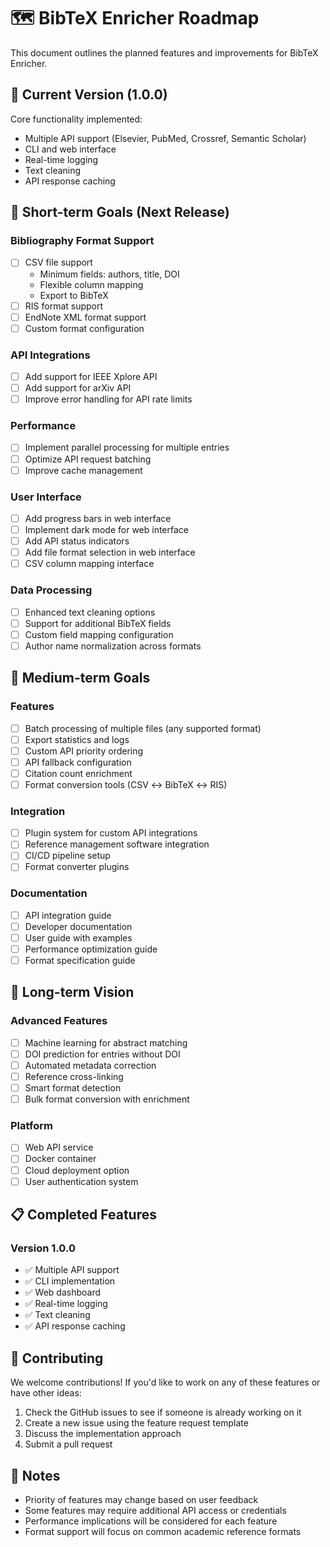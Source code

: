 # 🗺️ BibTeX Enricher Roadmap

This document outlines the planned features and improvements for BibTeX Enricher.

## 🎯 Current Version (1.0.0)

Core functionality implemented:
- Multiple API support (Elsevier, PubMed, Crossref, Semantic Scholar)
- CLI and web interface
- Real-time logging
- Text cleaning
- API response caching

## 🚀 Short-term Goals (Next Release)

### Bibliography Format Support
- [ ] CSV file support
  - Minimum fields: authors, title, DOI
  - Flexible column mapping
  - Export to BibTeX
- [ ] RIS format support
- [ ] EndNote XML format support
- [ ] Custom format configuration

### API Integrations
- [ ] Add support for IEEE Xplore API
- [ ] Add support for arXiv API
- [ ] Improve error handling for API rate limits

### Performance
- [ ] Implement parallel processing for multiple entries
- [ ] Optimize API request batching
- [ ] Improve cache management

### User Interface
- [ ] Add progress bars in web interface
- [ ] Implement dark mode for web interface
- [ ] Add API status indicators
- [ ] Add file format selection in web interface
- [ ] CSV column mapping interface

### Data Processing
- [ ] Enhanced text cleaning options
- [ ] Support for additional BibTeX fields
- [ ] Custom field mapping configuration
- [ ] Author name normalization across formats

## 🌟 Medium-term Goals

### Features
- [ ] Batch processing of multiple files (any supported format)
- [ ] Export statistics and logs
- [ ] Custom API priority ordering
- [ ] API fallback configuration
- [ ] Citation count enrichment
- [ ] Format conversion tools (CSV ↔ BibTeX ↔ RIS)

### Integration
- [ ] Plugin system for custom API integrations
- [ ] Reference management software integration
- [ ] CI/CD pipeline setup
- [ ] Format converter plugins

### Documentation
- [ ] API integration guide
- [ ] Developer documentation
- [ ] User guide with examples
- [ ] Performance optimization guide
- [ ] Format specification guide

## 🎯 Long-term Vision

### Advanced Features
- [ ] Machine learning for abstract matching
- [ ] DOI prediction for entries without DOI
- [ ] Automated metadata correction
- [ ] Reference cross-linking
- [ ] Smart format detection
- [ ] Bulk format conversion with enrichment

### Platform
- [ ] Web API service
- [ ] Docker container
- [ ] Cloud deployment option
- [ ] User authentication system

## 📋 Completed Features

### Version 1.0.0
- ✅ Multiple API support
- ✅ CLI implementation
- ✅ Web dashboard
- ✅ Real-time logging
- ✅ Text cleaning
- ✅ API response caching

## 🤝 Contributing

We welcome contributions! If you'd like to work on any of these features or have other ideas:
1. Check the GitHub issues to see if someone is already working on it
2. Create a new issue using the feature request template
3. Discuss the implementation approach
4. Submit a pull request

## 📝 Notes

- Priority of features may change based on user feedback
- Some features may require additional API access or credentials
- Performance implications will be considered for each feature
- Format support will focus on common academic reference formats 